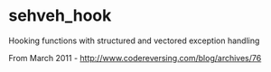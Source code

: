 # sehveh_hook
Hooking functions with structured and vectored exception handling

From March 2011 - http://www.codereversing.com/blog/archives/76
